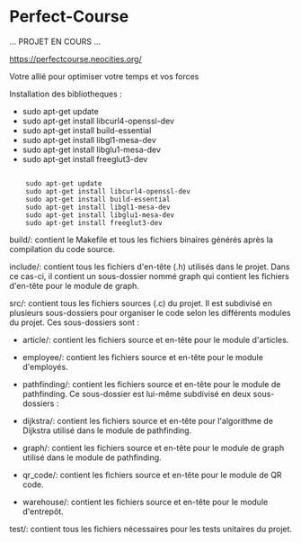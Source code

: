 # Perfect-Course

... PROJET EN COURS ...

https://perfectcourse.neocities.org/

Votre allié pour optimiser votre temps et vos forces

Installation des bibliotheques :
<ul> 
    <li> sudo apt-get update </li>
    <li> sudo apt-get install libcurl4-openssl-dev </li>
    <li> sudo apt-get install build-essential </li>
    <li> sudo apt-get install libgl1-mesa-dev </li>
    <li> sudo apt-get install libglu1-mesa-dev </li>
    <li> sudo apt-get install freeglut3-dev </li>
</ul>
<code>
    sudo apt-get update
    sudo apt-get install libcurl4-openssl-dev
    sudo apt-get install build-essential
    sudo apt-get install libgl1-mesa-dev
    sudo apt-get install libglu1-mesa-dev
    sudo apt-get install freeglut3-dev
</code>


build/: contient le Makefile et tous les fichiers binaires générés après la compilation du code source.

include/: contient tous les fichiers d'en-tête (.h) utilisés dans le projet. Dans ce cas-ci, il contient un sous-dossier nommé graph qui contient les fichiers d'en-tête pour le module de graph.

src/: contient tous les fichiers sources (.c) du projet. Il est subdivisé en plusieurs sous-dossiers pour organiser le code selon les différents modules du projet. Ces sous-dossiers sont :

- article/: contient les fichiers source et en-tête pour le module d'articles.

- employee/: contient les fichiers source et en-tête pour le module d'employés.

- pathfinding/: contient les fichiers source et en-tête pour le module de pathfinding. Ce sous-dossier est lui-même subdivisé en deux sous-dossiers :

- dijkstra/: contient les fichiers source et en-tête pour l'algorithme de Dijkstra utilisé dans le module de pathfinding.

- graph/: contient les fichiers source et en-tête pour le module de graph utilisé dans le module de pathfinding.

- qr_code/: contient les fichiers source et en-tête pour le module de QR code.

- warehouse/: contient les fichiers source et en-tête pour le module d'entrepôt.

test/: contient tous les fichiers nécessaires pour les tests unitaires du projet.
